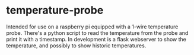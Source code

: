 # temperature-probe

Intended for use on a raspberry pi equipped with a 1-wire temperature probe. There's a python script to read the temperature from the probe and print it with a timestamp. 
In development is a flask webserver to show the temperature, and possibly to show historic temperatures.
